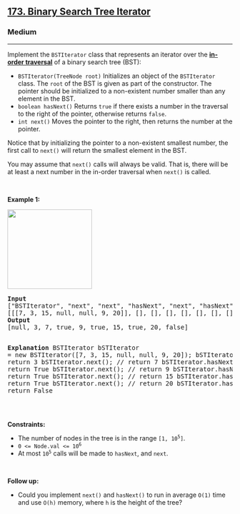 <h2><a href="https://leetcode.com/problems/binary-search-tree-iterator/">173. Binary Search Tree Iterator</a></h2><h3>Medium</h3><hr><div><p><font papago-id="10" papago-translate="translated">Implement the </font><code>BSTIterator</code><font papago-id="11" papago-translate="cached"> class that represents an iterator over the <strong papago-id="11-1"><a href="https://en.wikipedia.org/wiki/Tree_traversal#In-order_(LNR)" papago-id="11-1-0" target="_blank">in-order traversal</a></strong> of a binary search tree (BST):</font></p>

<ul>
	<li><code>BSTIterator(TreeNode root)</code><font papago-id="12" papago-translate="translated"> Initializes an object of the </font><code>BSTIterator</code><font papago-id="13" papago-translate="translated"> class. The </font><code>root</code><font papago-id="14" papago-translate="translated"> of the BST is given as part of the constructor. The pointer should be initialized to a non-existent number smaller than any element in the BST.</font></li>
	<li><code>boolean hasNext()</code><font papago-id="15" papago-translate="translated"> Returns </font><code>true</code><font papago-id="16" papago-translate="translated"> if there exists a number in the traversal to the right of the pointer, otherwise returns </font><code>false</code><font papago-id="17" papago-translate="translated">.</font></li>
	<li><code>int next()</code><font papago-id="18" papago-translate="translated"> Moves the pointer to the right, then returns the number at the pointer.</font></li>
</ul>

<p><font papago-id="19" papago-translate="translated">Notice that by initializing the pointer to a non-existent smallest number, the first call to </font><code>next()</code><font papago-id="20" papago-translate="translated"> will return the smallest element in the BST.</font></p>

<p><font papago-id="21" papago-translate="translated">You may assume that </font><code>next()</code><font papago-id="22" papago-translate="translated"> calls will always be valid. That is, there will be at least a next number in the in-order traversal when </font><code>next()</code><font papago-id="23" papago-translate="translated"> is called.</font></p>

<p>&nbsp;</p>
<p><strong papago-id="24" papago-translate="translated">Example 1:</strong></p>
<img alt="" src="https://assets.leetcode.com/uploads/2018/12/25/bst-tree.png" style="width: 189px; height: 178px;">
<pre papago-id="0" papago-translate="cached"><strong papago-id="0-0">Input</strong>
["BSTIterator", "next", "next", "hasNext", "next", "hasNext", "next", "hasNext", "next", "hasNext"]
[[[7, 3, 15, null, null, 9, 20]], [], [], [], [], [], [], [], [], []]
<strong papago-id="0-2">Output</strong>
[null, 3, 7, true, 9, true, 15, true, 20, false]

<strong papago-id="0-4">Explanation</strong>
BSTIterator bSTIterator = new BSTIterator([7, 3, 15, null, null, 9, 20]);
bSTIterator.next();    // return 3
bSTIterator.next();    // return 7
bSTIterator.hasNext(); // return True
bSTIterator.next();    // return 9
bSTIterator.hasNext(); // return True
bSTIterator.next();    // return 15
bSTIterator.hasNext(); // return True
bSTIterator.next();    // return 20
bSTIterator.hasNext(); // return False
</pre>

<p>&nbsp;</p>
<p><strong>Constraints:</strong></p>

<ul>
	<li><font>The number of nodes in the tree is in the range </font><code>[1, 10<sup>5</sup>]</code><font>.</font></li>
	<li><code>0 &lt;= Node.val &lt;= 10<sup>6</sup></code></li>
	<li><font>At most </font><code>10<sup>5</sup></code><font> calls will be made to </font><code>hasNext</code><font>, and </font><code>next</code><font>.</font></li>
</ul>

<p>&nbsp;</p>
<p><strong>Follow up:</strong></p>

<ul>
	<li><font>Could you implement </font><code>next()</code><font> and </font><code>hasNext()</code><font> to run in average </font><code>O(1)</code><font> time and use&nbsp;</font><code>O(h)</code><font> memory, where </font><code>h</code><font> is the height of the tree?</font></li>
</ul>
</div>